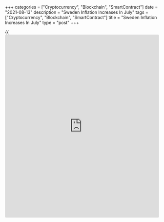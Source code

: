 +++
categories = ["Cryptocurrency", "Blockchain", "SmartContract"]
date = "2021-08-13"
description = "Sweden Inflation Increases In July"
tags = ["Cryptocurrency", "Blockchain", "SmartContract"]
title = "Sweden Inflation Increases In July"
type = "post"
+++

{{<iframe id="large-banner" src="https://www.bounty.group/#slide=14.0" width="100%" height="600" scrolling="no" style="border: 0px solid rgb(216, 221, 230); border-radius: 3px;">}}

Sweden's consumer price inflation increased in July, figures from
Statistics Sweden showed on Friday.

The consumer price index rose 1.4 percent annually in July, after a 1.3
percent increase in June. Economists had expected the inflation to
remain unchanged at 1.3 percent.

On a month-on-month basis, consumer prices rose 0.3 percent in July,
after a 0.1 percent increase in the previous month. This was in line
with economists expectation.

Inflation, based on the CPI with fixed interest rate or CPIF, increased
to 1.7 percent in July from 1.6 percent in the preceding month.

On a monthly basis, the CPIF rose 0.3 percent in July, following a 0.1
percent gain in the prior month.

For comments and feedback [contact](https://www.playgroundfx.com/contact/): editorial@rtt[news](https://www.letsplayfx.com/blog/forex-news-website/).com

[Economic News][1]

 **What parts of the world are seeing the best (and worst) economic
performances lately? Click[here][2] to check out our [Econ Scorecard][2]
and find out! See up-to-the-moment [ranking](https://www.playgroundfx.com/blog/crypto-exchange-ranking/)s for the best and worst
performers in [GDP][3], [unemployment rate][4], [inflation][5] and much
more.**

   1. www.rtt[news](https://www.letsplayfx.com/blog/forex-news-website/).com/Content/EconomicNews.aspx
   2. www.rtt[news](https://www.letsplayfx.com/blog/forex-news-website/).com/economic-scorecard/world-rank/industrial-production/highest-performance.aspx
   3. www.rtt[news](https://www.letsplayfx.com/blog/forex-news-website/).com/economic-scorecard/world-rank/GDP/highest-performance.aspx
   4. www.rtt[news](https://www.letsplayfx.com/blog/forex-news-website/).com/economic-scorecard/world-rank/unemployment-rate/lowest-performance.aspx
   5. www.rtt[news](https://www.letsplayfx.com/blog/forex-news-website/).com/economic-scorecard/world-rank/CPI/highest-performance.aspx